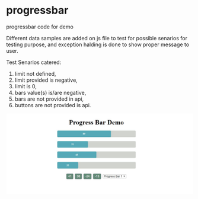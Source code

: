 # progressbar
progressbar code for demo


Different data samples are added on js file to test for possible senarios for testing purpose, and exception halding is done to show proper message to user.

Test Senarios catered:

1. limit not defined, 
2. limit provided is negative, 
3. limit is 0, 
4. bars value(s) is/are negative, 
5. bars are not provided in api, 
6. buttons are not provided is api.


<img src="./progressbar.jpg?raw=true" alt="Appearence">
